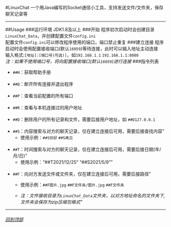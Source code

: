 #LinuxChat
一个用Java编写的Socket通信小工具，支持发送文件/文件夹，保存聊天记录等
***
##Usage
###运行环境
JDK1.8及以上
###开始
程序初次启动时会创建目录`LinuxChat_Data`，并创建配置文件`config.ini`  
配置文件`config.ini`可以修改程序使用的端口，端口禁止重复
###建立连接
程序启动时会使用配置接收端口(默认`16059`)等待连接，此时可以输入地址主动连接  
输入格式:`[地址]:[端口号(可选)]`，如`192.168.1.1` `192.168.1.1:8080`  
*注：如果不使用端口号，将向配置接收端口(默认`16059`)进行连接*
###指令列表
- `##H`：获取帮助手册  
  </br>  
- `##Q`：断开所有连接并退出程序  
  </br>  
- `##P`：查看当前配置的所有端口  
  </br>
- `##R`：查看与本机连接过的用户地址  
  </br>
- `##D`：删除用户的所有记录和文件，需要后接用户地址，如 `##D127.0.0.1`  
  </br>
- `##S`：内容搜索与对方的聊天记录，仅在建立连接后可用，需要后接查找内容"  
  - 使用示例：`##S你好` `##S再见`  
    </br>
- `##T`：时间搜索与对方的聊天记录，仅在建立连接后可用，需要后接日期(年/月/日)"  
  - 使用示例：“##T2021/12/25” “##S2021/5/9”"  
    </br>
- `##F`：向对方发送文件或文件夹，仅在建立连接后可用，需要后接路径"  
  - 使用示例：`##F图片.jpg` `##F文件夹/图片.jpg` `##F文件夹`  
    
  - *注：文件接收目录为`LinuxChat_Data`文件夹，以对方地址命名的文件夹下,文件夹会保存为zip压缩包格式"*  
***

###### [回到顶部](#readme)